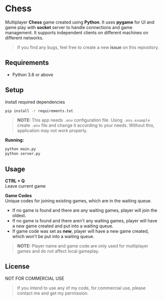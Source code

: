 # Chess

Multiplayer **Chess** game created using **Python**. It uses **pygame** for UI and game play with **socket** server to handle connections and game management. It supports independent clients on different machines on different networks.

> If you find any bugs, feel free to create a new **issue** on this repository.

## Requirements 
- Python 3.8 or above

## Setup
Install required dependencies
```bash
pip install -r requirements.txt
```

> **NOTE:** This app needs `.env` configuration file. Using `.env.example` create `.env` file and change it according to your needs. Without this, application may not work properly. 

**Running:**
```bash
python main.py
python server.py
```

## Usage
**CTRL + Q**<br>
Leave current game

**Game Codes**<br>
Unique codes for joining existing games, which are in the waiting queue.

- If no game is found and there are any waiting games, player will join the oldest.
- If no game is found and there aren't any waiting games, player will have a new game created and put into a waiting queue.
- If game code was set as **new**, player will have a new game created, which won't be put into a waiting queue.

> **NOTE:** Player name and game code are only used for multiplayer games and do not affect local gameplay. 

## License
NOT FOR COMMERCIAL USE 

> If you intend to use any of my code, for commercial use, please contact me and get my permission.